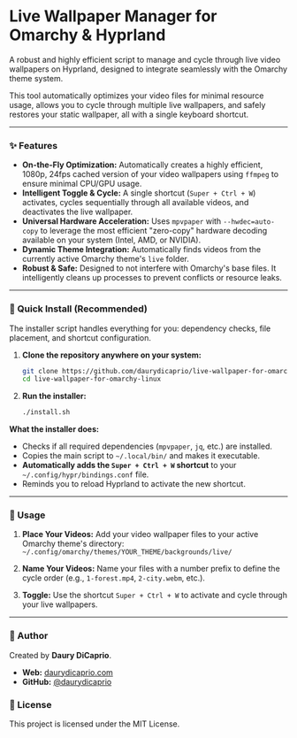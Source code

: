 # Live Wallpaper Manager for Omarchy & Hyprland

A robust and highly efficient script to manage and cycle through live video wallpapers on Hyprland, designed to integrate seamlessly with the Omarchy theme system.

This tool automatically optimizes your video files for minimal resource usage, allows you to cycle through multiple live wallpapers, and safely restores your static wallpaper, all with a single keyboard shortcut.

---

### ✨ Features

-   **On-the-Fly Optimization:** Automatically creates a highly efficient, 1080p, 24fps cached version of your video wallpapers using `ffmpeg` to ensure minimal CPU/GPU usage.
-   **Intelligent Toggle & Cycle:** A single shortcut (`Super + Ctrl + W`) activates, cycles sequentially through all available videos, and deactivates the live wallpaper.
-   **Universal Hardware Acceleration:** Uses `mpvpaper` with `--hwdec=auto-copy` to leverage the most efficient "zero-copy" hardware decoding available on your system (Intel, AMD, or NVIDIA).
-   **Dynamic Theme Integration:** Automatically finds videos from the currently active Omarchy theme's `live` folder.
-   **Robust & Safe:** Designed to not interfere with Omarchy's base files. It intelligently cleans up processes to prevent conflicts or resource leaks.

---

### 🚀 Quick Install (Recommended)

The installer script handles everything for you: dependency checks, file placement, and shortcut configuration.

1.  **Clone the repository anywhere on your system:**
    ```sh
    git clone https://github.com/daurydicaprio/live-wallpaper-for-omarchy-linux.git
    cd live-wallpaper-for-omarchy-linux
    ```

2.  **Run the installer:**
    ```sh
    ./install.sh
    ```

**What the installer does:**
-   Checks if all required dependencies (`mpvpaper`, `jq`, etc.) are installed.
-   Copies the main script to `~/.local/bin/` and makes it executable.
-   **Automatically adds the `Super + Ctrl + W` shortcut** to your `~/.config/hypr/bindings.conf` file.
-   Reminds you to reload Hyprland to activate the new shortcut.

---

### 📁 Usage

1.  **Place Your Videos:** Add your video wallpaper files to your active Omarchy theme's directory:
    `~/.config/omarchy/themes/YOUR_THEME/backgrounds/live/`

2.  **Name Your Videos:** Name your files with a number prefix to define the cycle order (e.g., `1-forest.mp4`, `2-city.webm`, etc.).

3.  **Toggle:** Use the shortcut `Super + Ctrl + W` to activate and cycle through your live wallpapers.

---

### 👤 Author

Created by **Daury DiCaprio**.

-   **Web:** [daurydicaprio.com](https://daurydicaprio.com)
-   **GitHub:** [@daurydicaprio](https://github.com/daurydicaprio)

### 📄 License

This project is licensed under the MIT License.
